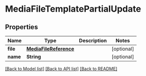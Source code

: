 # MediaFileTemplatePartialUpdate

## Properties

Name | Type | Description | Notes
------------ | ------------- | ------------- | -------------
**file** | [**MediaFileReference**](MediaFileReference.md) |  | [optional] 
**name** | **String** |  | [optional] 

[[Back to Model list]](../#documentation-for-models) [[Back to API list]](../#documentation-for-api-endpoints) [[Back to README]](../)


